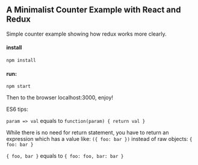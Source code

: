 ## A Minimalist Counter Example with React and Redux

Simple counter example showing how redux works more clearly.

#### install

```
npm install
```

#### run:

```
npm start
```

Then to the browser localhost:3000, enjoy!

ES6 tips:

`param => val` equals to `function(param) { return val }`

While there is no need for return statement, you have to return an expression which has a value like: `({ foo: bar })` instead of raw objects: `{ foo: bar }`

`{ foo, bar }` equals to `{ foo: foo, bar: bar }`
